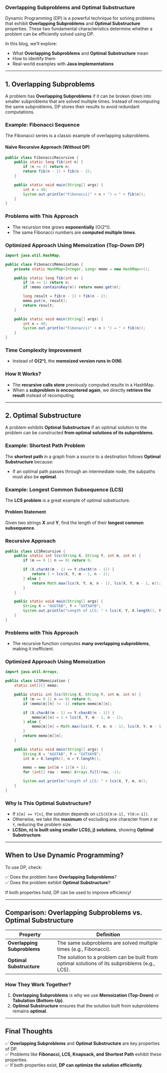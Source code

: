 ### **Overlapping Subproblems and Optimal Substructure**

Dynamic Programming (DP) is a powerful technique for solving problems that exhibit **Overlapping Subproblems** and **Optimal Substructure** properties. These two fundamental characteristics determine whether a problem can be efficiently solved using DP.

In this blog, we’ll explore:
- What **Overlapping Subproblems** and **Optimal Substructure** mean
- How to identify them
- Real-world examples with **Java implementations**

---

## **1. Overlapping Subproblems**
A problem has **Overlapping Subproblems** if it can be broken down into smaller subproblems that are solved multiple times. Instead of recomputing the same subproblems, DP stores their results to avoid redundant computations.

### **Example: Fibonacci Sequence**
The Fibonacci series is a classic example of overlapping subproblems.

#### **Naïve Recursive Approach (Without DP)**
```java
public class FibonacciRecursive {
    public static long fib(int n) {
        if (n <= 1) return n;
        return fib(n - 1) + fib(n - 2);
    }

    public static void main(String[] args) {
        int n = 40;
        System.out.println("Fibonacci(" + n + ") = " + fib(n));
    }
}
```
### **Problems with This Approach**
- The recursion tree grows **exponentially** (O(2ⁿ)).
- The same Fibonacci numbers are **computed multiple times**.

### **Optimized Approach Using Memoization (Top-Down DP)**
```java
import java.util.HashMap;

public class FibonacciMemoization {
    private static HashMap<Integer, Long> memo = new HashMap<>();

    public static long fib(int n) {
        if (n <= 1) return n;
        if (memo.containsKey(n)) return memo.get(n);

        long result = fib(n - 1) + fib(n - 2);
        memo.put(n, result);
        return result;
    }

    public static void main(String[] args) {
        int n = 40;
        System.out.println("Fibonacci(" + n + ") = " + fib(n));
    }
}
```
### **Time Complexity Improvement**
- Instead of **O(2ⁿ)**, the **memoized version runs in O(N)**.

### **How It Works?**
- The **recursive calls store** previously computed results in a HashMap.
- When a **subproblem is encountered again**, we directly **retrieve the result** instead of recomputing.

---

## **2. Optimal Substructure**
A problem exhibits **Optimal Substructure** if an optimal solution to the problem can be constructed **from optimal solutions of its subproblems**.

### **Example: Shortest Path Problem**
The **shortest path** in a graph from a source to a destination follows **Optimal Substructure** because:
- If an optimal path passes through an intermediate node, the subpaths must also be **optimal**.

### **Example: Longest Common Subsequence (LCS)**
The **LCS problem** is a great example of optimal substructure.

#### **Problem Statement**
Given two strings **X** and **Y**, find the length of their **longest common subsequence**.

### **Recursive Approach**
```java
public class LCSRecursive {
    public static int lcs(String X, String Y, int m, int n) {
        if (m == 0 || n == 0) return 0;

        if (X.charAt(m - 1) == Y.charAt(n - 1)) {
            return 1 + lcs(X, Y, m - 1, n - 1);
        } else {
            return Math.max(lcs(X, Y, m, n - 1), lcs(X, Y, m - 1, n));
        }
    }

    public static void main(String[] args) {
        String X = "AGGTAB", Y = "GXTXAYB";
        System.out.println("Length of LCS: " + lcs(X, Y, X.length(), Y.length()));
    }
}
```
### **Problems with This Approach**
- The recursive function computes **many overlapping subproblems**, making it inefficient.

### **Optimized Approach Using Memoization**
```java
import java.util.Arrays;

public class LCSMemoization {
    static int[][] memo;

    public static int lcs(String X, String Y, int m, int n) {
        if (m == 0 || n == 0) return 0;
        if (memo[m][n] != -1) return memo[m][n];

        if (X.charAt(m - 1) == Y.charAt(n - 1)) {
            memo[m][n] = 1 + lcs(X, Y, m - 1, n - 1);
        } else {
            memo[m][n] = Math.max(lcs(X, Y, m, n - 1), lcs(X, Y, m - 1, n));
        }
        return memo[m][n];
    }

    public static void main(String[] args) {
        String X = "AGGTAB", Y = "GXTXAYB";
        int m = X.length(), n = Y.length();

        memo = new int[m + 1][n + 1];
        for (int[] row : memo) Arrays.fill(row, -1);

        System.out.println("Length of LCS: " + lcs(X, Y, m, n));
    }
}
```
### **Why Is This Optimal Substructure?**
- If `X[m] == Y[n]`, the solution depends on `LCS(X[0:m-1], Y[0:n-1])`.
- Otherwise, we take the **maximum** of excluding one character from `X` or `Y`, reducing the problem size.
- **LCS(m, n) is built using smaller LCS(i, j) solutions**, showing **Optimal Substructure**.

---

## **When to Use Dynamic Programming?**
To use DP, check:

✅ Does the problem have **Overlapping Subproblems**?  
✅ Does the problem exhibit **Optimal Substructure**?  

If both properties hold, DP can be used to improve efficiency!

---

## **Comparison: Overlapping Subproblems vs. Optimal Substructure**
| Property            | Definition |
|---------------------|------------|
| **Overlapping Subproblems** | The same subproblems are solved multiple times (e.g., Fibonacci). |
| **Optimal Substructure** | The solution to a problem can be built from optimal solutions of its subproblems (e.g., LCS). |

### **How They Work Together?**
1. **Overlapping Subproblems** is why we use **Memoization (Top-Down)** or **Tabulation (Bottom-Up)**.
2. **Optimal Substructure** ensures that the solution built from subproblems remains **optimal**.

---

## **Final Thoughts**
✅ **Overlapping Subproblems** and **Optimal Substructure** are key properties of DP.  
✅ Problems like **Fibonacci, LCS, Knapsack, and Shortest Path** exhibit these properties.  
✅ If both properties exist, **DP can optimize the solution efficiently**.  

